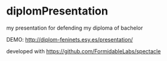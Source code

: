 # diplomPresentation
my presentation for defending my diploma of bachelor

DEMO: http://diplom-feninets.esy.es/presentation/

developed with https://github.com/FormidableLabs/spectacle
